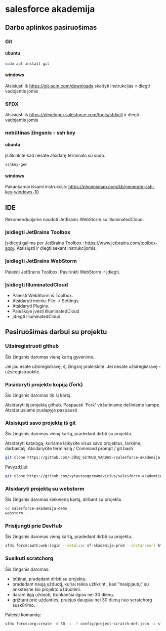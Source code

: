 # salesforce akademija

## Darbo aplinkos pasiruošimas 

### Git 

#### ubuntu 

```bash
sudo apt install git
```

#### windows

Atsisiųsti iš https://git-scm.com/downloads skaityti instrukcijas ir diegti vadojantis jomis

### SFDX

Atsisiųsti iš https://developer.salesforce.com/tools/sfdxcli  ir diegti vadojantis jomis

### nebūtinas žingsnis - ssh key

#### ubuntu

Įsitikinkite kad nesate atsidarę terminalo su sudo. 

```bash
sshkey-gen
```
#### windows 

Pakankamai išsami instrukcija: https://phoenixnap.com/kb/generate-ssh-key-windows-10

## IDE 

Rekomenduojame naudoti JetBrains WebStorm su IlluminatedCloud.

### Įsidiegti JetBrains Toolbox 

Įsidiegti galima per JetBrains Toolbox :  https://www.jetbrains.com/toolbox-app/. Atsisiųsti ir diegti sekant instrukcijomis.

### Įsidiegti JetBrains WebStorm

Paleisti JetBrains Toolbox. Pasirinkti WebStorm ir įdiegti. 

### Įsidiegti IlluminatedCloud

* Paleisti WebStorm iš Toolbox. 
* Atsidaryti meniu: File -> Settings. 
* Atsidaryti Plugins. 
* Paieškoje įvesti IlluminatedCloud
* Įdiegti IlluminatedCloud.

## Pasiruošimas darbui su projektu

### Užsiregistruoti github 

Šis žingsnis daromas vieną kartą gyvenime.

Jei jau esate užsiregistravę, šį žingsnį praleiskite.
Jei nesate užsiregistravę - užsiregistruokite. 

### Pasidaryti projekto kopiją (fork) 

Šis žingsnis daromas tik šį kartą.

Atsidaryti šį projektą github. Paspausti 'Fork' viršutiniame dešiniame kampe.  
Atsidariusiame puslapyje paspausti 

### Atsisiųsti savo projektą iš git 

Šis žingsnis daromas vieną kartą, pradedant dirbti su projektu.

Atsidaryti katalogą, kuriame laikysite visus savo projektus, tarkime, darbastalį.
Atsidarykite terminalą / Command prompt / git bash

```bash
git clone https://github.com/<JŪSŲ_GITHUB_VARDAS>/salesforce-akademija-demo.git
```

Pavyzdžiui:

```bash
git clone https://github.com/vytautasgermanavicius/salesforce-akademija-demo.git
```

### Atsidaryti projektą su webstorm

Šis žingsnis daromas kiekvieną kartą, dirbant su projektu.

```bash
cd salesforce-akademija-demo
webstorm .
```

### Prisijungti prie DevHub

Šis žingsnis daromas vieną kartą, pradedant dirbti su projektu.

```bash
sfdx force:auth:web:login --setalias sf-akademija-prod --instanceurl https://login.salesforce.com
```

### Susikuti scratchorg

Šis žingsnis daromas:

* būtinai, pradedant dirbti su projektu.
* pradedant naują užduotį, kuriai reikia užtikrinti, kad "nesipjautų" su ankstesne šio projekto užduotimi.
* darant ilgą užduoti, trunkančia ilgiau nei 30 dienų. 
* grįžtant prie užduoties, praėjus daugiau nei 30 dienų nuo scratchorg suskūrimo. 

Paleisti komandą:

```bash
sfdx force:org:create -d 30 -s -f config/project-scratch-def.json -a sf-akademija-scratch -v sf-akademija-prod
```













